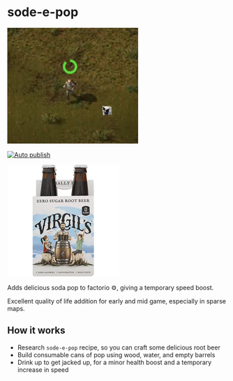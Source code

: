 # sode-e-pop

[![screen-shot](./docs/demo.png)](https://youtu.be/sQrxkDwoqSw)

[![Auto publish](https://github.com/cdaringe/sode-e-pop/actions/workflows/publish.yaml/badge.svg)](https://github.com/cdaringe/sode-e-pop/actions/workflows/publish.yaml)

![](./graphics/icons/technology.png)

Adds delicious soda pop to factorio :gear:, giving a temporary speed boost.

Excellent quality of life addition for early and mid game, especially in sparse
maps.

## How it works

- Research `sode-e-pop` recipe, so you can craft some delicious root beer
- Build consumable cans of pop using wood, water, and empty barrels
- Drink up to get jacked up, for a minor health boost and a temporary increase in speed
